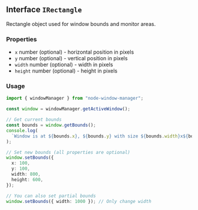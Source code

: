 ## Interface `IRectangle`

Rectangle object used for window bounds and monitor areas.

### Properties

- `x` number (optional) - horizontal position in pixels
- `y` number (optional) - vertical position in pixels
- `width` number (optional) - width in pixels
- `height` number (optional) - height in pixels

### Usage

```typescript
import { windowManager } from "node-window-manager";

const window = windowManager.getActiveWindow();

// Get current bounds
const bounds = window.getBounds();
console.log(
  `Window is at ${bounds.x}, ${bounds.y} with size ${bounds.width}x${bounds.height}`
);

// Set new bounds (all properties are optional)
window.setBounds({
  x: 100,
  y: 100,
  width: 800,
  height: 600,
});

// You can also set partial bounds
window.setBounds({ width: 1000 }); // Only change width
```
